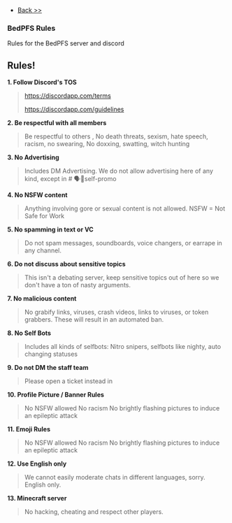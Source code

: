 - [Back >>](/docs)

### BedPFS Rules

Rules for the BedPFS server and discord
## Rules!
**1. Follow Discord's TOS**
> <https://discordapp.com/terms>
> 
> <https://discordapp.com/guidelines>

**2. Be respectful with all members**
> Be respectful to others , No death threats, sexism, hate speech, racism, no swearing,
> No doxxing, swatting, witch hunting

**3. No Advertising**
> Includes DM Advertising. We do not allow advertising here of any kind, except in # 🗣🔹self-promo

**4. No NSFW content**
> Anything involving gore or sexual content is not allowed.
> NSFW = Not Safe for Work

**5. No spamming in text or VC**
> Do not spam messages, soundboards, voice changers, or earrape in any channel.

**6. Do not discuss about sensitive topics**
> This isn't a debating server, keep sensitive topics out of here so we don't have a ton of nasty arguments.

**7. No malicious content**
> No grabify links, viruses, crash videos, links to viruses, or token grabbers. These will result in an automated ban.

**8. No Self Bots**
> Includes all kinds of selfbots: Nitro snipers, selfbots like nighty, auto changing statuses

**9. Do not DM the staff team**
> Please open a ticket instead in

**10. Profile Picture / Banner Rules**
> No NSFW allowed
> No racism
> No brightly flashing pictures to induce an epileptic attack

**11. Emoji Rules**
> No NSFW allowed
> No racism
> No brightly flashing pictures to induce an epileptic attack

**12. Use English only**
> We cannot easily moderate chats in different languages, sorry. English only.

**13. Minecraft server**  
> No hacking, cheating and respect other players.
